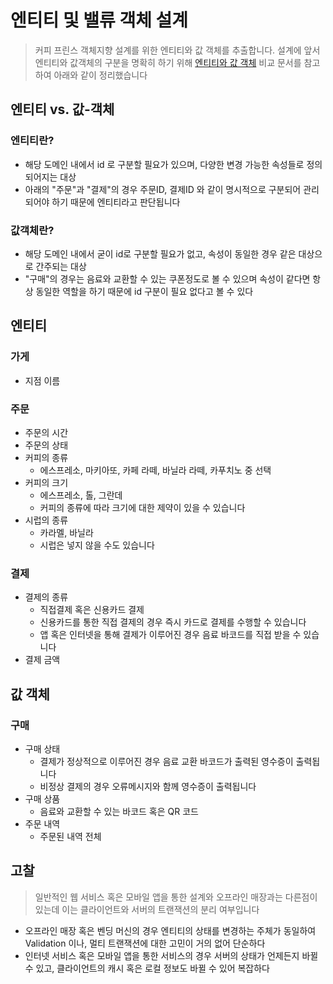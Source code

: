 # 엔티티 및 밸류 객체 설계
> 커피 프린스 객체지향 설계를 위한 엔티티와 값 객체를 추출합니다.
> 설계에 앞서 엔티티와 값객체의 구분을 명확히 하기 위해 [엔티티와 값 객체](https://jaeyeolshin.github.io/2016-02-06/difference-between-entity-and-value-object/) 비교 문서를 참고하여 아래와 같이 정리했습니다

## 엔티티 vs. 값-객체
### 엔티티란?
* 해당 도메인 내에서 id 로 구분할 필요가 있으며, 다양한 변경 가능한 속성들로 정의되어지는 대상
* 아래의 "주문"과 "결제"의 경우 주문ID, 결제ID 와 같이 명시적으로 구분되어 관리되어야 하기 때문에 엔티티라고 판단됩니다
### 값객체란?
* 해당 도메인 내에서 굳이 id로 구분할 필요가 없고, 속성이 동일한 경우 같은 대상으로 간주되는 대상
* "구매"의 경우는 음료와 교환할 수 있는 쿠폰정도로 볼 수 있으며 속성이 같다면 항상 동일한 역할을 하기 때문에 id 구분이 필요 없다고 볼 수 있다

## 엔티티
### 가게
* 지점 이름
### 주문
* 주문의 시간
* 주문의 상태
* 커피의 종류
  * 에스프레소, 마키아또, 카페 라떼, 바닐라 라떼, 카푸치노 중 선택
* 커피의 크기
  * 에스프레소, 톨, 그란데
  * 커피의 종류에 따라 크기에 대한 제약이 있을 수 있습니다
* 시럽의 종류
  * 카라멜, 바닐라
  * 시럽은 넣지 않을 수도 있습니다
### 결제
* 결제의 종류
  * 직접결제 혹은 신용카드 결제
  * 신용카드를 통한 직접 결제의 경우 즉시 카드로 결제를 수행할 수 있습니다
  * 앱 혹은 인터넷을 통해 결제가 이루어진 경우 음료 바코드를 직접 받을 수 있습니다
* 결제 금액

## 값 객체
### 구매
* 구매 상태
  * 결제가 정상적으로 이루어진 경우 음료 교환 바코드가 출력된 영수증이 출력됩니다
  * 비정상 결제의 경우 오류메시지와 함께 영수증이 출력됩니다
* 구매 상품
  * 음료와 교환할 수 있는 바코드 혹은 QR 코드
* 주문 내역
  * 주문된 내역 전체

## 고찰
> 일반적인 웹 서비스 혹은 모바일 앱을 통한 설계와 오프라인 매장과는 다른점이 있는데 이는 클라이언트와 서버의 트랜잭션의 분리 여부입니다
* 오프라인 매장 혹은 벤딩 머신의 경우 엔티티의 상태를 변경하는 주체가 동일하여 Validation 이나, 멀티 트랜잭션에 대한 고민이 거의 없어 단순하다
* 인터넷 서비스 혹은 모바일 앱을 통한 서비스의 경우 서버의 상태가 언제든지 바뀔 수 있고, 클라이언트의 캐시 혹은 로컬 정보도 바뀔 수 있어 복잡하다
